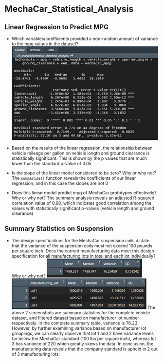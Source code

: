 # MechaCar_Statistical_Analysis

## Linear Regression to Predict MPG
- Which variables/coefficients provided a non-random amount of variance to the mpg values in the dataset?
![ScreenShots](/resources/mpg_lin_reg.PNG)

* Based on the results of the linear regression, the relationship between vehicle mileage per gallon on vehicle length and ground clearance is statistically significant. This is shown by the p values that are much lower than the standard p-value of 0.05

- Is the slope of the linear model considered to be zero? Why or why not?
The `summarise()` function reveals the coefficients of our linear regression, and in this case the slopes are not 0

- Does this linear model predict mpg of MechaCar prototypes effectively? Why or why not?
The summary analysis reveals an adjusted R-squared correlation value of 0.68, which indicates good correlation among the values with statistically significant p-values (vehicle length and ground clearance)



## Summary Statistics on Suspension
- The design specifications for the MechaCar suspension coils dictate that the variance of the suspension coils must not exceed 100 pounds per square inch. Does the current manufacturing data meet this design specification for all manufacturing lots in total and each lot individually? Why or why not?
![ScreenShots](/resources/unnamed1.png)
![ScreenShots](/resources/unnamed.png)
The above 2 screenshots are summary statistics for the complete vehicle dataset, and filtered dataset based on manufacturer lot number respectively. In the complete summary table, variance is 76.23. However, by further examining variance based on manufacturer lot groupings, we can clearly observe that lot 1 and 2 have variance levels far below the MechaCar standard (100 lbs per square inch), whereas lot 3 has variance of 220 which greatly skews the data. In conclusion, the manufacturing data reveals that the company standard is upheld in 2 out of 3 manufacturing lots.
